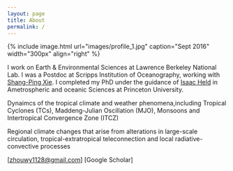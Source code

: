 ```yaml
---
layout: page
title: About
permalink: /
---
```


{% include image.html url="images/profile_1.jpg" caption="Sept 2016" width="300px" align="right" %}

I work on Earth & Environmental Sciences at Lawrence Berkeley National Lab. I was a Postdoc at Scripps Institution of Oceanography, working with [Shang-Ping Xie]. I completed my PhD under the guidance of [Isaac Held] in Ametrospheric and oceanic Sciences at Princeton University.


Dynaimcs of the tropical climate and weather phenomena,including Tropical Cyclones (TCs), Maddeng-Julian Oscillation (MJO), Monsoons and Intertropical Convergence Zone (ITCZ)

Regional climate changes that arise from alterations in large-scale circulation, tropical-extratropical teleconnection and local radiative-convective processes



[zhouwy1128@gmail.com]
[Google Scholar]

[Shang-Ping Xie]: http://scrippsscholars.ucsd.edu/sxie/
[Isaac Held]: https://www.gfdl.noaa.gov/isaac-held-homepage/
